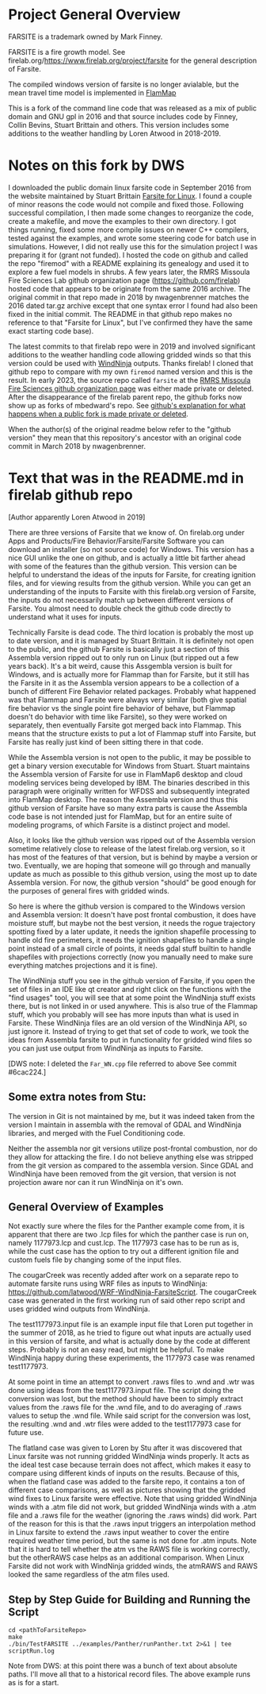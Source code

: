 # Project General Overview  #

FARSITE is a trademark owned by Mark Finney. 

FARSITE is a fire growth model. See firelab.org/https://www.firelab.org/project/farsite for the general description of Farsite.

The compiled windows version of farsite is no longer avialable, but the mean travel time model is implemented in [FlamMap](https://www.firelab.org/project/flammap)

This is a fork of the command line code that was released as a mix of public domain and GNU gpl in 2016 and that source includes code by Finney, Collin Bevins, Stuart Brittain and others. This version includes some additions to the weather handling by Loren Atwood in 2018-2019.

# Notes on this fork by DWS #

I downloaded the public domain linux farsite code in September 2016 from the website maintained by Stuart Brittain [Farsite for Linux](http://sbrittain.net/Farsite/Distrib/Linux/Farsite_Linux.htm). I found a couple of minor reasons the code would not compile and fixed those. Following successful compilation, I then made some changes to reorganize the code, create a makefile, and move the examples to their own directory. I got things running, fixed some more compile issues on newer C++ compilers, tested against the examples, and wrote some steering code for batch use in simulations. However, I did not really use this for the simulation project I was preparing it for (grant not funded). I hosted the code on github and called the repo "firemod" with a README explaining its genealogy and used it to explore a few fuel models in shrubs. A few years later, the RMRS Missoula Fire Sciences Lab github organization page (https://github.com/firelab) hosted code that appears to be originate from the same 2016 archive. The original commit in that repo made in 2018 by nwagenbrenner matches the 2016 dated tar.gz archive except that one syntax error I found had also been fixed in the initial commit. The README in that github repo makes no reference to that "Farsite for Linux", but I've confirmed they have the same exact starting code base).

The latest commits to that firelab repo were in 2019 and involved significant additions to the weather handling code allowing gridded winds so that this version could be used with [WindNinja](https://github.com/firelab/windninja) outputs. Thanks firelab! I cloned that github repo to compare with my own `firemod` named version and this is the result. In early 2023, the source repo called `farsite` at the [RMRS Missoula Fire Sciences github organization page](https://github.com/firelab) was either made private or deleted. After the disappearance of the firelab parent repo, the github forks now show up as forks of mbedward's repo. See [github's explanation for what happens when a public fork is made private or deleted](https://docs.github.com/en/pull-requests/collaborating-with-pull-requests/working-with-forks/what-happens-to-forks-when-a-repository-is-deleted-or-changes-visibility).

When the author(s) of the original readme below refer to the "github version" they mean that this repository's ancestor with an original code commit in March 2018 by nwagenbrenner.

# Text that was in the README.md in firelab github repo #

[Author apparently Loren Atwood in 2019]

There are three versions of Farsite that we know of. On firelab.org under Apps and Products/Fire Behavior/Farsite/Farsite Software you can download an installer (so not source code) for Windows. This version has a nice GUI unlike the one on github, and is actually a little bit farther ahead with some of the features than the github version. This version can be helpful to understand the ideas of the inputs for Farsite, for creating ignition files, and for viewing results from the github version. While you can get an understanding of the inputs to Farsite with this firelab.org version of Farsite, the inputs do not necessarily match up between different versions of Farsite. You almost need to double check the github code directly to understand what it uses for inputs.

Technically Farsite is dead code. The third location is probably the most up to date version, and it is managed by Stuart Brittain. It is definitely not open to the public, and the github Farsite is basically just a section of this Assembla version ripped out to only run on Linux (but ripped out a few years back). It's a bit weird, cause this Assgembla version is built for Windows, and is actually more for Flammap than for Farsite, but it still has the Farsite in it as the Assembla version appears to be a collection of a bunch of different Fire Behavior related packages. Probably what happened was that Flammap and Farsite were always very similar (both give spatial fire behavior vs the single point fire behavior of behave, but Flammap doesn't do behavior with time like Farsite), so they were worked on separately, then eventually Farsite got merged back into Flammap. This means that the structure exists to put a lot of Flammap stuff into Farsite, but Farsite has really just kind of been sitting there in that code.

While the Assembla version is not open to the public, it may be possible to get a binary version executable for Windows from Stuart. Stuart maintains the Assembla version of Farsite for use in FlamMap6 desktop and cloud modeling services being developed by IBM. The binaries described in this paragraph were originally written for WFDSS and subsequently integrated into FlamMap desktop. The reason the Assembla version and thus this github version of Farsite have so many extra parts is cause the Assembla code base is not intended just for FlamMap, but for an entire suite of modeling programs, of which Farsite is a distinct project and model.

Also, it looks like the github version was ripped out of the Assembla version sometime relatively close to release of the latest firelab.org version, so it has most of the features of that version, but is behind by maybe a version or two. Eventually, we are hoping that someone will go through and manually update as much as possible to this github version, using the most up to date Assembla version. For now, the github version "should" be good enough for the purposes of general fires with gridded winds.

So here is where the github version is compared to the Windows version and Assembla version: It doesn't have post frontal combustion, it does have moisture stuff, but maybe not the best version, it needs the rogue trajectory spotting fixed by a later update, it needs the ignition shapefile processing to handle old fire perimeters, it needs the ignition shapefiles to handle a single point instead of a small circle of points, it needs gdal stuff builtin to handle shapefiles with projections correctly (now you manually need to make sure everything matches projections and it is fine).

The WindNinja stuff you see in the github version of Farsite, if you open the set of files in an IDE like qt creator and right click on the functions with the "find usages" tool, you will see that at some point the WindNinja stuff exists there, but is not linked in or used anywhere. This is also true of the Flammap stuff, which you probably will see has more inputs than what is used in Farsite. These WindNinja files are an old version of the WindNinja API, so just ignore it. Instead of trying to get that set of code to work, we took the ideas from Assembla farsite to put in functionality for gridded wind files so you can just use output from WindNinja as inputs to Farsite.

[DWS note: I deleted the `Far_WN.cpp` file referred to above See commit #6cac224.]

## Some extra notes from Stu: ## 

The version in Git is not maintained by me, but it was indeed taken from the version I maintain in assembla with the removal of GDAL and WindNinja libraries, and merged with the Fuel Conditioning code.

Neither the assembla nor git versions utilize post-frontal combustion, nor do they allow for attacking the fire. I do not believe anything else was stripped from the git version as compared to the assembla version. Since GDAL and WindNinja have been removed from the git version, that version is not projection aware nor can it run WindNinja on it's own.


## General Overview of Examples  ##

Not exactly sure where the files for the Panther example come from, it is apparent that there are two .lcp files for which the panther case is run on, namely 1177973.lcp and cust.lcp. The 1177973 case has to be run as is, while the cust case has the option to try out a different ignition file and custom fuels file by changing some of the input files.

The cougarCreek was recently added after work on a separate repo to automate farsite runs using WRF files as inputs to WindNinja: https://github.com/latwood/WRF-WindNinja-FarsiteScript. The cougarCreek case was generated in the first working run of said other repo script and uses gridded wind outputs from WindNinja.

The test1177973.input file is an example input file that Loren put together in the summer of 2018, as he tried to figure out what inputs are actually used in this version of farsite, and what is actually done by the code at different steps. Probably is not an easy read, but might be helpful. To make WindNinja happy during these experiments, the 1177973 case was renamed test1177973.

At some point in time an attempt to convert .raws files to .wnd and .wtr was done using ideas from the test1177973.input file. The script doing the conversion was lost, but the method should have been to simply extract values from the .raws file for the .wnd file, and to do averaging of .raws values to setup the .wnd file. While said script for the conversion was lost, the resulting .wnd and .wtr files were added to the test1177973 case for future use.

The flatland case was given to Loren by Stu after it was discovered that Linux farsite was not running gridded WindNinja winds properly. It acts as the ideal test case because terrain does not affect, which makes it easy to compare using different kinds of inputs on the results. Because of this, when the flatland case was added to the farsite repo, it contains a ton of different case comparisons, as well as pictures showing that the gridded wind fixes to Linux farsite were effective. Note that using gridded WindNinja winds with a .atm file did not work, but gridded WindNinja winds with a .atm file and a .raws file for the weather (ignoring the .raws winds) did work. Part of the reason for this is that the .raws input triggers an interpolation method in Linux farsite to extend the .raws input weather to cover the entire required weather time period, but the same is not done for .atm inputs. Note that it is hard to tell whether the atm vs the RAWS file is working correctly, but the otherRAWS case helps as an additional comparison. When Linux Farsite did not work with WindNinja gridded winds, the atmRAWS and RAWS looked the same regardless of the atm files used.


## Step by Step Guide for Building and Running the Script  ##

```
cd <pathToFarsiteRepo>
make
./bin/TestFARSITE ../examples/Panther/runPanther.txt 2>&1 | tee scriptRun.log
```

Note from DWS: at this point there was a bunch of text about absolute paths. I'll move all that to a historical record files. The above example runs as is for a start.


